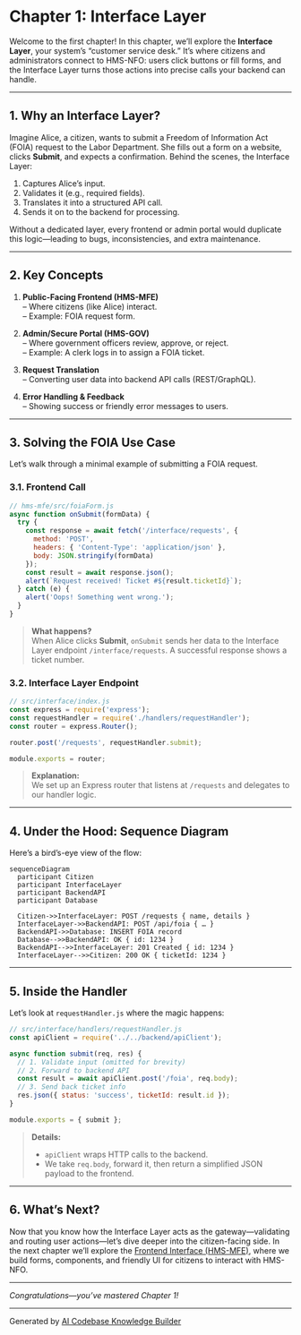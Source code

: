 # Chapter 1: Interface Layer

Welcome to the first chapter! In this chapter, we’ll explore the **Interface Layer**, your system’s “customer service desk.” It’s where citizens and administrators connect to HMS-NFO: users click buttons or fill forms, and the Interface Layer turns those actions into precise calls your backend can handle.

---

## 1. Why an Interface Layer?

Imagine Alice, a citizen, wants to submit a Freedom of Information Act (FOIA) request to the Labor Department. She fills out a form on a website, clicks **Submit**, and expects a confirmation. Behind the scenes, the Interface Layer:

1. Captures Alice’s input.
2. Validates it (e.g., required fields).
3. Translates it into a structured API call.
4. Sends it on to the backend for processing.

Without a dedicated layer, every frontend or admin portal would duplicate this logic—leading to bugs, inconsistencies, and extra maintenance.

---

## 2. Key Concepts

1. **Public-Facing Frontend (HMS-MFE)**  
   – Where citizens (like Alice) interact.  
   – Example: FOIA request form.

2. **Admin/Secure Portal (HMS-GOV)**  
   – Where government officers review, approve, or reject.  
   – Example: A clerk logs in to assign a FOIA ticket.

3. **Request Translation**  
   – Converting user data into backend API calls (REST/GraphQL).

4. **Error Handling & Feedback**  
   – Showing success or friendly error messages to users.

---

## 3. Solving the FOIA Use Case

Let’s walk through a minimal example of submitting a FOIA request.

### 3.1. Frontend Call

```js
// hms-mfe/src/foiaForm.js
async function onSubmit(formData) {
  try {
    const response = await fetch('/interface/requests', {
      method: 'POST',
      headers: { 'Content-Type': 'application/json' },
      body: JSON.stringify(formData)
    });
    const result = await response.json();
    alert(`Request received! Ticket #${result.ticketId}`);
  } catch (e) {
    alert('Oops! Something went wrong.');
  }
}
```

> **What happens?**  
> When Alice clicks **Submit**, `onSubmit` sends her data to the Interface Layer endpoint `/interface/requests`. A successful response shows a ticket number.

### 3.2. Interface Layer Endpoint

```js
// src/interface/index.js
const express = require('express');
const requestHandler = require('./handlers/requestHandler');
const router = express.Router();

router.post('/requests', requestHandler.submit);

module.exports = router;
```

> **Explanation:**  
> We set up an Express router that listens at `/requests` and delegates to our handler logic.

---

## 4. Under the Hood: Sequence Diagram

Here’s a bird’s-eye view of the flow:

```mermaid
sequenceDiagram
  participant Citizen
  participant InterfaceLayer
  participant BackendAPI
  participant Database

  Citizen->>InterfaceLayer: POST /requests { name, details }
  InterfaceLayer->>BackendAPI: POST /api/foia { … }
  BackendAPI->>Database: INSERT FOIA record
  Database-->>BackendAPI: OK { id: 1234 }
  BackendAPI-->>InterfaceLayer: 201 Created { id: 1234 }
  InterfaceLayer-->>Citizen: 200 OK { ticketId: 1234 }
```

---

## 5. Inside the Handler

Let’s look at `requestHandler.js` where the magic happens:

```js
// src/interface/handlers/requestHandler.js
const apiClient = require('../../backend/apiClient');

async function submit(req, res) {
  // 1. Validate input (omitted for brevity)
  // 2. Forward to backend API
  const result = await apiClient.post('/foia', req.body);
  // 3. Send back ticket info
  res.json({ status: 'success', ticketId: result.id });
}

module.exports = { submit };
```

> **Details:**  
> - `apiClient` wraps HTTP calls to the backend.  
> - We take `req.body`, forward it, then return a simplified JSON payload to the frontend.

---

## 6. What’s Next?

Now that you know how the Interface Layer acts as the gateway—validating and routing user actions—let’s dive deeper into the citizen-facing side. In the next chapter we’ll explore the [Frontend Interface (HMS-MFE)](02_frontend_interface__hms_mfe__.md), where we build forms, components, and friendly UI for citizens to interact with HMS-NFO.

---

*Congratulations—you’ve mastered Chapter 1!*

---

Generated by [AI Codebase Knowledge Builder](https://github.com/The-Pocket/Tutorial-Codebase-Knowledge)